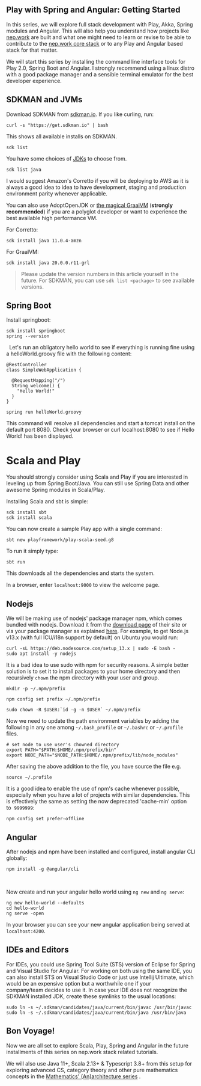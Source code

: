 ## Play with Spring and Angular: Getting Started

In this series, we will explore full stack development with Play, Akka, Spring modules and Angular. This will also help you understand how projects like [nep.work](https://risav.dev/introducing-nepwork-ck5294zz401bvmus1p2oskup0) are built and what one might need to learn or revise to be able to contribute to the [nep.work core stack](https://github.com/nepwork/handbook/blob/master/stack.md) or to any Play and Angular based stack for that matter. 

We will start this series by installing the command line interface tools for Play 2.0, Spring Boot and Angular. I strongly recommend using a linux distro with a good package manager and a sensible terminal emulator for the best developer experience. 

## SDKMAN and JVMs

Download SDKMAN from [sdkman.io](https://sdkman.io/). If you like curling, run: 

```
curl -s "https://get.sdkman.io" | bash

``` 

This shows all available installs on SDKMAN. 

```
sdk list
```

You have some choices of [JDKs](https://sdkman.io/jdks) to choose from. 

```
sdk list java
```

I would suggest Amazon's Corretto if you will be deploying to AWS as it is always a good idea to idea to have development, staging and production environment parity whenever applicable. 

You can also use AdoptOpenJDK or [the magical GraalVM](https://www.graalvm.org/docs/why-graal/) (**strongly recommended**) if you are a polyglot developer or want to experience the best available high performance VM.

For Corretto:

```
sdk install java 11.0.4-amzn
``` 

For GraalVM:

```
sdk install java 20.0.0.r11-grl
```

> Please update the version numbers in this article yourself in the future. For SDKMAN, you can use ```sdk list <package>``` to see available versions.

## Spring Boot

Install springboot: 

```
sdk install springboot
spring --version
```
 
Let's run an obligatory hello world to see if everything is running fine using a helloWorld.groovy file with the following content: 

```
@RestController
class SimpleWebApplication {
  
  @RequestMapping("/")
  String welcome() {
    "Hello World!"
  }
}
```

```
spring run helloWorld.groovy
```

This command will resolve all dependencies and start a tomcat install on the default port 8080. Check your browser or curl localhost:8080 to see if Hello World! has been displayed. 


# Scala and Play

You should strongly consider using Scala and Play if you are interested in leveling up from Spring Boot/Java. You can still use Spring Data and other awesome Spring modules in Scala/Play.

Installing Scala and sbt is simple:

```
sdk install sbt
sdk install scala
```

You can now create a sample Play app with a single command:

```
sbt new playframework/play-scala-seed.g8
```

To run it simply type:

```
sbt run
```

This downloads all the dependencies and starts the system.

In a browser, enter ```localhost:9000``` to view the welcome page.

## Nodejs

We will be making use of nodejs' package manager npm, which comes bundled with nodejs. Download it from the [download page](https://nodejs.org/en/download/) of their site or via your package manager as explained [here](https://github.com/nodesource/distributions/blob/master/README.md). For example, to get Node.js v13.x (with full ICU/i18n support by default) on Ubuntu you would run: 

```
curl -sL https://deb.nodesource.com/setup_13.x | sudo -E bash -
sudo apt install -y nodejs
```

It is a bad idea to use sudo with npm for security reasons. A simple better solution is to set it to install packages to your home directory and then recursively ```chown``` the npm directory with your user and group. 

```
mkdir -p ~/.npm/prefix

npm config set prefix ~/.npm/prefix

sudo chown -R $USER:`id -g -n $USER` ~/.npm/prefix
```


Now we need to update the path environment variables by adding the following in any one among ```~/.bash_profile``` or ```~/.bashrc``` or ```~/.profile``` files. 

```
# set node to use user's chowned directory
export PATH="$PATH:$HOME/.npm/prefix/bin"
export NODE_PATH="$NODE_PATH:$HOME/.npm/prefix/lib/node_modules"
```

After saving the above addition to the file, you have source the file e.g.

```
source ~/.profile
```

It is a good idea to enable the use of npm's cache whenever possible, especially when you have a lot of projects with similar dependencies. This is effectively the same as setting the now deprecated 'cache-min' option to  ```9999999```: 

```
npm config set prefer-offline
```

## Angular

After nodejs and npm have been installed and configured, install angular CLI globally: 

```
npm install -g @angular/cli
```
 

Now create and run your angular hello world using ```ng new``` and ```ng serve```: 

```
ng new hello-world --defaults
cd hello-world
ng serve -open
```

In your browser you can see your new angular application being served at ```localhost:4200```.

## IDEs and Editors

For IDEs, you could use Spring Tool Suite (STS) version of Eclipse for Spring and Visual Studio for Angular. For working on both using the same IDE, you can also install STS on Visual Studio Code or just use Intellij Ultimate, which would be an expensive option but a worthwhile one if your company/team decides to use it. In case your IDE does not recognize the SDKMAN installed JDK, create these symlinks to the usual locations: 

```
sudo ln -s ~/.sdkman/candidates/java/current/bin/javac /usr/bin/javac
sudo ln -s ~/.sdkman/candidates/java/current/bin/java /usr/bin/java
```

## Bon Voyage!

Now we are all set to explore Scala, Play, Spring and Angular in the future installments of this series on nep.work stack related tutorials. 

We will also use Java 11+, Scala 2.13+ & Typescript 3.8+ from this setup for exploring advanced CS, category theory and other pure mathematics concepts in the  [Mathematics' (An)architecture series](https://risav.dev/mathematics-architecture-and-processes-ck5ic92qa03jzqks1l2gv7lob) .
​